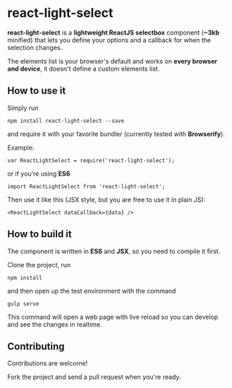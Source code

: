 # react-light-select

**react-light-select** is a **lightweight ReactJS selectbox** component (**~3kb** minified) that lets you define your options and a callback for when the selection changes.

The elements list is your browser's default and works on **every browser and device**, it doesn't define a custom elements list.



## How to use it

Simply run

    npm install react-light-select --save

and require it with your favorite bundler (currently tested with **Browserify**).


Example:

    var ReactLightSelect = require('react-light-select');

or if you're using **ES6**

    import ReactLightSelect from 'react-light-select';

Then use it like this (JSX style, but you are free to use it in plain JS):

    <ReactLightSelect dataCallback={data} />


## How to build it

The component is written in **ES6** and **JSX**, so you need to compile it first.

Clone the project, run

    npm install

and then open up the test environment with the command

    gulp serve

This command will open a web page with live reload so you can develop and see the changes in realtime.


## Contributing

Contributions are welcome!

Fork the project and send a pull request when you're ready.
